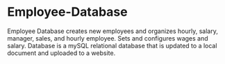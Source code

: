 # Employee-Database
Employee Database creates new employees and organizes hourly, salary, manager, sales, and hourly employee. 
Sets and configures wages and salary. 
Database is a mySQL relational database that is updated to a local document and uploaded to a website. 
